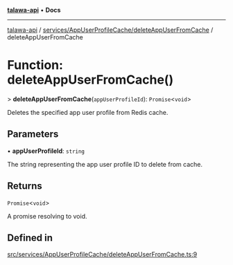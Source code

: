 [**talawa-api**](../../../../README.md) • **Docs**

***

[talawa-api](../../../../modules.md) / [services/AppUserProfileCache/deleteAppUserFromCache](../README.md) / deleteAppUserFromCache

# Function: deleteAppUserFromCache()

\> **deleteAppUserFromCache**(`appUserProfileId`): `Promise`\<`void`\>

Deletes the specified app user profile from Redis cache.

## Parameters

• **appUserProfileId**: `string`

The string representing the app user profile ID to delete from cache.

## Returns

`Promise`\<`void`\>

A promise resolving to void.

## Defined in

[src/services/AppUserProfileCache/deleteAppUserFromCache.ts:9](https://github.com/PalisadoesFoundation/talawa-api/blob/92443bb6a5ff3ed66457149a509401986a82e570/src/services/AppUserProfileCache/deleteAppUserFromCache.ts#L9)
